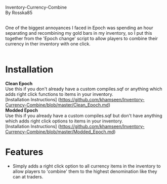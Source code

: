 Inventory-Currency-Combine<br>
By Rosska85<br><br>

One of the biggest annoyances I faced in Epoch was spending an hour separating and recombining my gold bars in my inventory, so I put this together from the 'Epoch change' script to allow players to combine their currency in ther inventory with one click.<br><br>

Installation
============
**Clean Epoch**<br>
Use this if you don't already have a custom compiles.sqf or anything which adds right click functions to items in your inventory.<br>
[Installation Instructions] (https://github.com/khamseen/Inventory-Currency-Combine/blob/master/Clean_Epoch.md)<br>
**Modded Epoch**<br>
Use this if you already have a custom compiles.sqf but don't have anything which adds right click options to items in your inventory.<br>
[Installation Instructions] (https://github.com/khamseen/Inventory-Currency-Combine/blob/master/Modded_Epoch.md)<br>

Features
========
- Simply adds a right click option to all currency items in the inventory to allow players to 'combine' them to the highest denomination like they can at traders.